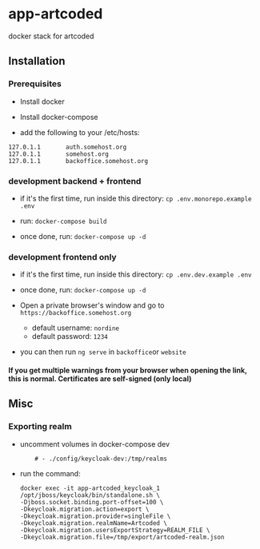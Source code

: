 # app-artcoded

docker stack for artcoded

## Installation 

### Prerequisites

- Install docker
- Install docker-compose

- add the following to your /etc/hosts:

```
127.0.1.1       auth.somehost.org
127.0.1.1       somehost.org
127.0.1.1       backoffice.somehost.org
```

### development backend + frontend
- if it's the first time, run inside this directory: `cp .env.monorepo.example .env`

- run: `docker-compose build`
- once done, run: `docker-compose up -d`
### development frontend only
- if it's the first time, run inside this directory: `cp .env.dev.example .env`

- once done, run: `docker-compose up -d`

- Open a private browser's window and go to `https://backoffice.somehost.org`
    - default username: `nordine`
    - default password: `1234`

- you can then run `ng serve` in `backoffice`or `website`

#### If you get multiple warnings from your browser when opening the link, this is normal. Certificates are self-signed (only local)



## Misc
### Exporting realm

* uncomment volumes in docker-compose dev
    ```
        # - ./config/keycloak-dev:/tmp/realms
    ```
* run the command:

    ```
    docker exec -it app-artcoded_keycloak_1 /opt/jboss/keycloak/bin/standalone.sh \
    -Djboss.socket.binding.port-offset=100 \
    -Dkeycloak.migration.action=export \
    -Dkeycloak.migration.provider=singleFile \
    -Dkeycloak.migration.realmName=Artcoded \
    -Dkeycloak.migration.usersExportStrategy=REALM_FILE \
    -Dkeycloak.migration.file=/tmp/export/artcoded-realm.json
    ```